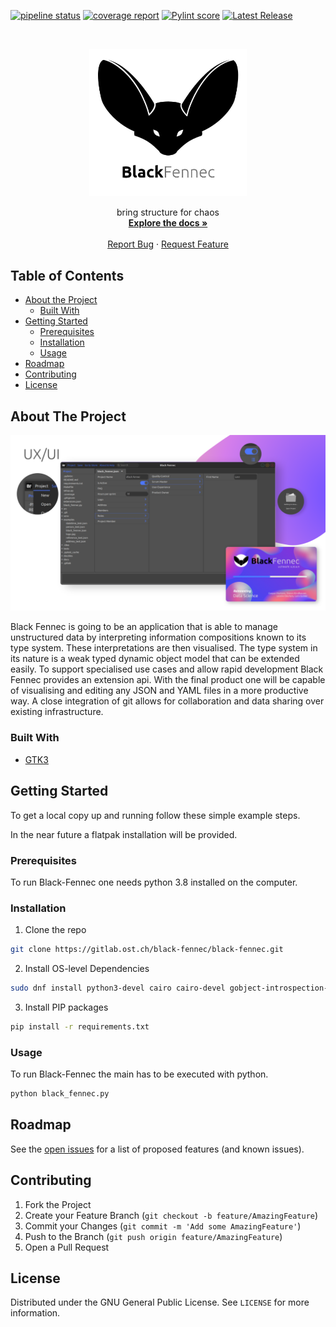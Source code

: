 [![pipeline status](https://gitlab.ost.ch/blackfennec/blackfennec/badges/dev/pipeline.svg)](https://gitlab.ost.ch/blackfennec/blackfennec/-/commits/dev)
[![coverage report](https://gitlab.ost.ch/blackfennec/blackfennec/badges/dev/coverage.svg)](https://gitlab.ost.ch/blackfennec/blackfennec/-/commits/dev)
[![Pylint score][pylint-score]][pylint-log]
[![Latest Release](https://gitlab.ost.ch/blackfennec/blackfennec/-/badges/release.svg)](https://gitlab.ost.ch/blackfennec/blackfennec/-/releases)

<!-- PROJECT LOGO -->
<br />
<div align="center">
  <p>
    <a href="https://gitlab.ost.ch/black-fennec/black-fennec">
      <img src="docs/source/images/corporate_identity/logo.jpg" alt="Logo" width="50%">
    </a>
  </p>
  <p align="center">
    bring structure for chaos
    <br />
    <a href="https://gitlab.ost.ch/black-fennec/black-fennec"><strong>Explore the docs »</strong></a>
    <br />
    <br />
    <a href="https://gitlab.ost.ch/blackfennec/blackfennec/issues">Report Bug</a>
    ·
    <a href="https://gitlab.ost.ch/blackfennec/blackfennec/issues">Request Feature</a>
  </p>
</div>



<!-- TABLE OF CONTENTS -->

## Table of Contents

* [About the Project](#about-the-project)
    * [Built With](#built-with)
* [Getting Started](#getting-started)
    * [Prerequisites](#prerequisites)
    * [Installation](#installation)
    * [Usage](#usage)
* [Roadmap](#roadmap)
* [Contributing](#contributing)
* [License](#license)

<!-- ABOUT THE PROJECT -->

## About The Project

[![Black-Fennec Screen Shot][product-screenshot]](docs/source/images/corporate_identity/demo/ui.png)

Black Fennec is going to be an application that is able to manage unstructured data by interpreting information
compositions known to its type system. These interpretations are then visualised. The type system in its nature is a
weak typed dynamic object model that can be extended easily. To support specialised use cases and allow rapid
development Black Fennec provides an extension api. With the final product one will be capable of visualising and
editing any JSON and YAML files in a more productive way. A close integration of git allows for collaboration and data
sharing over existing infrastructure.

### Built With

* [GTK3](https://docs.gtk.org/gtk3/)

<!-- GETTING STARTED -->

## Getting Started

To get a local copy up and running follow these simple example steps.

In the near future a flatpak installation will be provided.

### Prerequisites

To run Black-Fennec one needs python 3.8 installed on the computer.

### Installation

1. Clone the repo

```sh
git clone https://gitlab.ost.ch/black-fennec/black-fennec.git
```

2. Install OS-level Dependencies

```sh
sudo dnf install python3-devel cairo cairo-devel gobject-introspection-devel cairo-gobject-devel
```

3. Install PIP packages

```sh
pip install -r requirements.txt
```

### Usage

To run Black-Fennec the main has to be executed with python.

```sh
python black_fennec.py
```

<!-- ROADMAP -->

## Roadmap

See the [open issues](https://gitlab.ost.ch/blackfennec/blackfennec/issues) for a list of proposed features (and known
issues).

<!-- CONTRIBUTING -->

## Contributing

1. Fork the Project
2. Create your Feature Branch (`git checkout -b feature/AmazingFeature`)
3. Commit your Changes (`git commit -m 'Add some AmazingFeature'`)
4. Push to the Branch (`git push origin feature/AmazingFeature`)
5. Open a Pull Request

<!-- LICENSE -->

## License

Distributed under the GNU General Public License. See `LICENSE` for more information.

<!-- MARKDOWN LINKS & IMAGES -->
<!-- https://www.markdownguide.org/basic-syntax/#reference-style-links -->

[pipeline-status]: https://gitlab.ost.ch/blackfennec/blackfennec/badges/dev/pipeline.svg

[coverage-report]: https://gitlab.ost.ch/blackfennec/blackfennec/badges/dev/coverage.svg

[pylint-score]: https://gitlab.ost.ch/blackfennec/blackfennec/-/jobs/artifacts/dev/raw/pylint/pylint.svg?job=run%20linter

[pylint-log]: https://gitlab.ost.ch/blackfennec/blackfennec/-/jobs/artifacts/dev/raw/pylint/pylint.log?job=run%20linter

[commits]: https://gitlab.ost.ch/blackfennec/blackfennec/-/commits/dev

[issues-url]: https://gitlab.ost.ch/blackfennec/blackfennec/issues

[product-screenshot]: docs/source/images/corporate_identity/demo/ui.png
